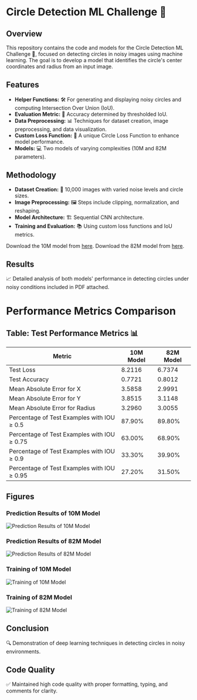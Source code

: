 # Circle Detection ML Challenge 🎯

## Overview
This repository contains the code and models for the Circle Detection ML Challenge 🌟, focused on detecting circles in noisy images using machine learning. The goal is to develop a model that identifies the circle's center coordinates and radius from an input image.

## Features
- **Helper Functions:** 🛠️ For generating and displaying noisy circles and computing Intersection Over Union (IoU).
- **Evaluation Metric:** 📏 Accuracy determined by thresholded IoU.
- **Data Preprocessing:** 📊 Techniques for dataset creation, image preprocessing, and data visualization.
- **Custom Loss Function:** 🧬 A unique Circle Loss Function to enhance model performance.
- **Models:** 💻 Two models of varying complexities (10M and 82M parameters).

## Methodology
- **Dataset Creation:** 📸 10,000 images with varied noise levels and circle sizes.
- **Image Preprocessing:** 🖼️ Steps include clipping, normalization, and reshaping.
- **Model Architecture:** 🏗️ Sequential CNN architecture.
- **Training and Evaluation:** 📚 Using custom loss functions and IoU metrics.

Download the 10M model from [here](#).
Download the 82M model from [here](#).

## Results
📈 Detailed analysis of both models' performance in detecting circles under noisy conditions included in PDF attached.

# Performance Metrics Comparison

## Table: Test Performance Metrics 📊

| Metric                                          | 10M Model | 82M Model |
| ------------------------------------------------|-----------|-----------|
| Test Loss                                       | 8.2116    | 6.7374    |
| Test Accuracy                                   | 0.7721    | 0.8012    |
| Mean Absolute Error for X                       | 3.5858    | 2.9991    |
| Mean Absolute Error for Y                       | 3.8515    | 3.1148    |
| Mean Absolute Error for Radius                  | 3.2960    | 3.0055    |
| Percentage of Test Examples with IOU ≥ 0.5      | 87.90%    | 89.80%    |
| Percentage of Test Examples with IOU ≥ 0.75     | 63.00%    | 68.90%    |
| Percentage of Test Examples with IOU ≥ 0.9      | 33.30%    | 39.90%    |
| Percentage of Test Examples with IOU ≥ 0.95     | 27.20%    | 31.50%    |

## Figures

### Prediction Results of 10M Model
![Prediction Results of 10M Model](output10M.png)

### Prediction Results of 82M Model
![Prediction Results of 82M Model](output82M.png)

### Training of 10M Model
![Training of 10M Model](outputLoss10M.png)

### Training of 82M Model
![Training of 82M Model](outputLoss82.png)

## Conclusion
🔍 Demonstration of deep learning techniques in detecting circles in noisy environments.

## Code Quality
✅ Maintained high code quality with proper formatting, typing, and comments for clarity.
